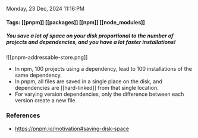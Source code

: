 Monday, 23 Dec, 2024 11:16:PM

#### Tags: [[pnpm]] [[packages]] [[npm]] [[node_modules]]
#####  *You save a lot of space on your disk proportional to the number of projects and dependencies, and you have a lot faster installations!*

![[pnpm-addressable-store.png]]

- In npm, 100 projects using a dependency, lead to 100 installations of the same dependency.
- In pnpm, all files are saved in a single place on the disk, and dependencies are [[hard-linked]] from that single location.
- For varying version dependencies, only the difference between each version create a new file. 
### References

- https://pnpm.io/motivation#saving-disk-space